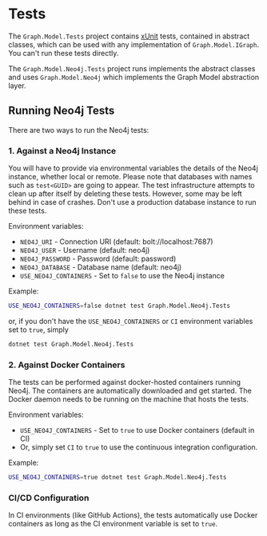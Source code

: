 # Tests

The `Graph.Model.Tests` project contains [xUnit](https://xunit.net/) tests, contained in abstract classes, which can be used with any implementation of `Graph.Model.IGraph`. You can't run these tests directly.

The `Graph.Model.Neo4j.Tests` project runs implements the abstract classes and uses `Graph.Model.Neo4j` which implements the Graph Model abstraction layer.

## Running Neo4j Tests

There are two ways to run the Neo4j tests:

### 1. Against a Neo4j Instance

You will have to provide via environmental variables the details of the Neo4j instance, whether local or remote. Please note that databases with names such as `test<GUID>` are going to appear. The test infrastructure attempts to clean up after itself by deleting these tests. However, some may be left behind in case of crashes. Don't use a production database instance to run these tests.

Environment variables:

- `NEO4J_URI` - Connection URI (default: bolt://localhost:7687)
- `NEO4J_USER` - Username (default: neo4j)
- `NEO4J_PASSWORD` - Password (default: password)
- `NEO4J_DATABASE` - Database name (default: neo4j)
- `USE_NEO4J_CONTAINERS` - Set to `false` to use the Neo4j instance

Example:

```bash
USE_NEO4J_CONTAINERS=false dotnet test Graph.Model.Neo4j.Tests
```

or, if you don't have the `USE_NEO4J_CONTAINERS` or `CI` environment variables set to `true`, simply

```bash
dotnet test Graph.Model.Neo4j.Tests
```

### 2. Against Docker Containers

The tests can be performed against docker-hosted containers running Neo4j. The containers are automatically downloaded and get started. The Docker daemon needs to be running on the machine that hosts the tests.

Environment variables:

- `USE_NEO4J_CONTAINERS` - Set to `true` to use Docker containers (default in CI)
- Or, simply set `CI` to `true` to use the continuous integration configuration.

Example:

```bash
USE_NEO4J_CONTAINERS=true dotnet test Graph.Model.Neo4j.Tests
```

### CI/CD Configuration

In CI environments (like GitHub Actions), the tests automatically use Docker containers as long as the CI environment variable is set to `true`.
